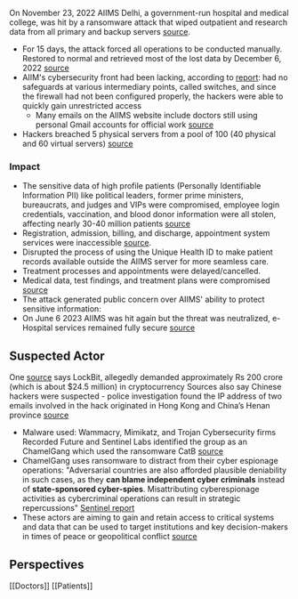 On November 23, 2022 AIIMS Delhi, a government-run hospital and medical college, was hit by a ransomware attack that wiped outpatient and research data from all primary and backup servers [source](https://www.cm-alliance.com/cybersecurity-blog/aiims-ransomware-attack).
* For 15 days, the attack forced all operations to be conducted manually. Restored to normal and retrieved most of the lost data by December 6, 2022 [source](https://www.gbb.co.in/the-rise-of-ransomware-take-a-peek-into-aiims-cyber-attack-and-how-organizations-should-proactively-counter-such-attacks/)
* AIIM's cybersecurity front had been lacking, according to [report](https://www.hindustantimes.com/cities/delhi-news/report-flags-host-of-security-lapses-at-aiims-101670359251255.html): had no safeguards at various intermediary points, called switches, and since the firewall had not been configured properly, the hackers were able to quickly gain unrestricted access
	* Many emails on the AIIMS website include doctors still using personal Gmail accounts for official work [source](https://theprint.in/india/was-aiims-cyberattack-inevitable-doctors-flagged-risks-soon-after-hospital-went-digital-in-2016/1257615/)
* Hackers breached 5 physical servers from a pool of 100 (40 physical and 60 virtual servers) [source](https://jim.imibh.edu.in/doi/pdf/10.1177/ijim.241240911.pdf)

### Impact
* The sensitive data of high profile patients (Personally Identifiable Information PII) like political leaders, former prime ministers, bureaucrats, and judges and VIPs were compromised, employee login credentials, vaccination, and blood donor information were all stolen, affecting nearly 30-40 million patients  [source](https://www.gbb.co.in/the-rise-of-ransomware-take-a-peek-into-aiims-cyber-attack-and-how-organizations-should-proactively-counter-such-attacks/)
 * Registration, admission, billing, and discharge, appointment system services were inaccessible [source](https://www.gbb.co.in/the-rise-of-ransomware-take-a-peek-into-aiims-cyber-attack-and-how-organizations-should-proactively-counter-such-attacks/). 
 * Disrupted the process of using the Unique Health ID to make patient records available outside the AIIMS server for more seamless care.
 * Treatment processes and appointments were delayed/cancelled. 
 * Medical data, test findings, and treatment plans were compromised [source](https://www.cyberpeace.org/resources/blogs/cyber-attack-alert-aiims-attacked-again)
 * The attack generated public concern over AIIMS' ability to protect sensitive information: 
 * On June 6 2023 AIIMS was hit again but the threat was neutralized, e-Hospital services remained fully secure [source](https://www.livemint.com/news/india/aiims-delhi-hit-by-fresh-cyberattacks-details-here-11686061994629.html)
## Suspected Actor
One [source]([source](https://www.cm-alliance.com/cybersecurity-blog/aiims-ransomware-attack)) says LockBit, allegedly demanded approximately Rs 200 crore (which is about $24.5 million) in cryptocurrency 
Sources also say Chinese hackers were suspected - police investigation found the IP address of two emails involved in the hack originated in Hong Kong and China’s Henan province [source](https://www.gbb.co.in/the-rise-of-ransomware-take-a-peek-into-aiims-cyber-attack-and-how-organizations-should-proactively-counter-such-attacks/)
- Malware used: Wammacry, Mimikatz, and Trojan
Cybersecurity firms Recorded Future and Sentinel Labs identified the group as an ChamelGang which used the ransomware CatB [source](https://www.medianama.com/2024/06/223-china-backed-hacker-group-behind-aiims-attack-report/) 
- ChamelGang uses ransomware to distract from their cyber espionage operations: "Adversarial countries are also afforded plausible deniability in such cases, as they **can blame independent cyber criminals** instead of **state-sponsored cyber-spies**. Misattributing cyberespionage activities as cybercriminal operations can result in strategic repercussions" [Sentinel report](https://www.darkreading.com/ics-ot-security/china-nexus-group-using-ransomware-to-disguise-cyber-espionage-activities)
- These actors are aiming to gain and retain access to critical systems and data that can be used to target institutions and key decision-makers in times of peace or geopolitical conflict [source](https://sectrio.com/blog/deciphering-the-latest-attack-on-aiims/)
## Perspectives
[[Doctors]]
[[Patients]] 